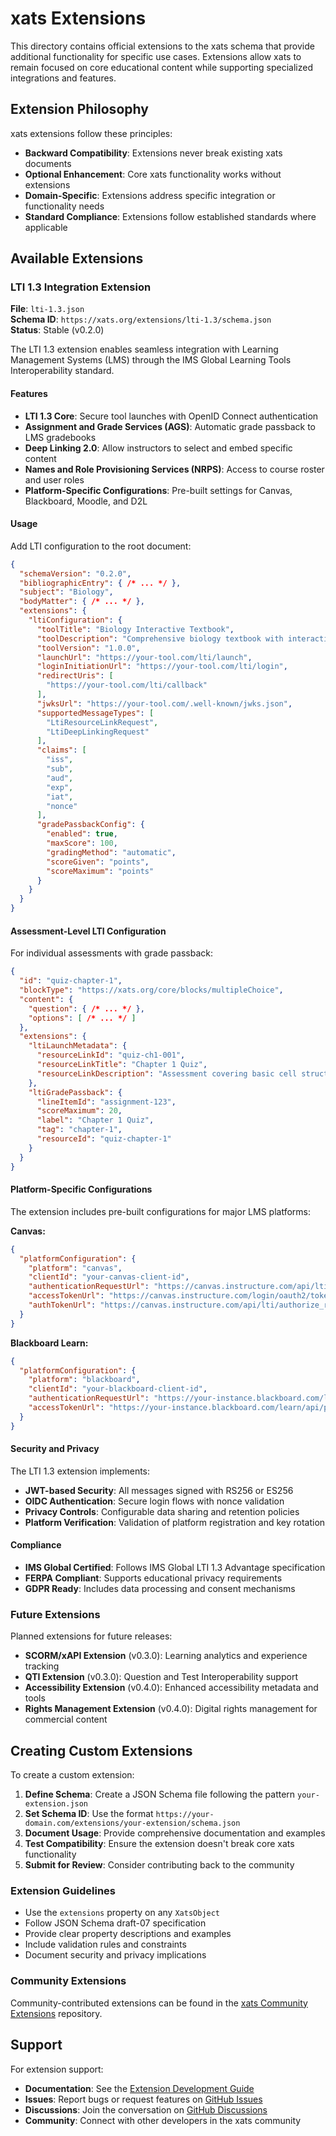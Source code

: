 # xats Extensions

This directory contains official extensions to the xats schema that provide additional functionality for specific use cases. Extensions allow xats to remain focused on core educational content while supporting specialized integrations and features.

## Extension Philosophy

xats extensions follow these principles:

- **Backward Compatibility**: Extensions never break existing xats documents
- **Optional Enhancement**: Core xats functionality works without extensions
- **Domain-Specific**: Extensions address specific integration or functionality needs
- **Standard Compliance**: Extensions follow established standards where applicable

## Available Extensions

### LTI 1.3 Integration Extension

**File**: `lti-1.3.json`  
**Schema ID**: `https://xats.org/extensions/lti-1.3/schema.json`  
**Status**: Stable (v0.2.0)

The LTI 1.3 extension enables seamless integration with Learning Management Systems (LMS) through the IMS Global Learning Tools Interoperability standard.

#### Features

- **LTI 1.3 Core**: Secure tool launches with OpenID Connect authentication
- **Assignment and Grade Services (AGS)**: Automatic grade passback to LMS gradebooks
- **Deep Linking 2.0**: Allow instructors to select and embed specific content
- **Names and Role Provisioning Services (NRPS)**: Access to course roster and user roles
- **Platform-Specific Configurations**: Pre-built settings for Canvas, Blackboard, Moodle, and D2L

#### Usage

Add LTI configuration to the root document:

```json
{
  "schemaVersion": "0.2.0",
  "bibliographicEntry": { /* ... */ },
  "subject": "Biology",
  "bodyMatter": { /* ... */ },
  "extensions": {
    "ltiConfiguration": {
      "toolTitle": "Biology Interactive Textbook",
      "toolDescription": "Comprehensive biology textbook with interactive assessments",
      "toolVersion": "1.0.0",
      "launchUrl": "https://your-tool.com/lti/launch",
      "loginInitiationUrl": "https://your-tool.com/lti/login",
      "redirectUris": [
        "https://your-tool.com/lti/callback"
      ],
      "jwksUrl": "https://your-tool.com/.well-known/jwks.json",
      "supportedMessageTypes": [
        "LtiResourceLinkRequest",
        "LtiDeepLinkingRequest"
      ],
      "claims": [
        "iss",
        "sub", 
        "aud",
        "exp",
        "iat",
        "nonce"
      ],
      "gradePassbackConfig": {
        "enabled": true,
        "maxScore": 100,
        "gradingMethod": "automatic",
        "scoreGiven": "points",
        "scoreMaximum": "points"
      }
    }
  }
}
```

#### Assessment-Level LTI Configuration

For individual assessments with grade passback:

```json
{
  "id": "quiz-chapter-1",
  "blockType": "https://xats.org/core/blocks/multipleChoice",
  "content": {
    "question": { /* ... */ },
    "options": [ /* ... */ ]
  },
  "extensions": {
    "ltiLaunchMetadata": {
      "resourceLinkId": "quiz-ch1-001",
      "resourceLinkTitle": "Chapter 1 Quiz",
      "resourceLinkDescription": "Assessment covering basic cell structure"
    },
    "ltiGradePassback": {
      "lineItemId": "assignment-123",
      "scoreMaximum": 20,
      "label": "Chapter 1 Quiz",
      "tag": "chapter-1",
      "resourceId": "quiz-chapter-1"
    }
  }
}
```

#### Platform-Specific Configurations

The extension includes pre-built configurations for major LMS platforms:

**Canvas:**
```json
{
  "platformConfiguration": {
    "platform": "canvas",
    "clientId": "your-canvas-client-id",
    "authenticationRequestUrl": "https://canvas.instructure.com/api/lti/authorize_redirect",
    "accessTokenUrl": "https://canvas.instructure.com/login/oauth2/token",
    "authTokenUrl": "https://canvas.instructure.com/api/lti/authorize_redirect"
  }
}
```

**Blackboard Learn:**
```json
{
  "platformConfiguration": {
    "platform": "blackboard",
    "clientId": "your-blackboard-client-id",
    "authenticationRequestUrl": "https://your-instance.blackboard.com/learn/api/public/v1/oauth2/authorizationcode",
    "accessTokenUrl": "https://your-instance.blackboard.com/learn/api/public/v1/oauth2/token"
  }
}
```

#### Security and Privacy

The LTI 1.3 extension implements:

- **JWT-based Security**: All messages signed with RS256 or ES256
- **OIDC Authentication**: Secure login flows with nonce validation
- **Privacy Controls**: Configurable data sharing and retention policies
- **Platform Verification**: Validation of platform registration and key rotation

#### Compliance

- **IMS Global Certified**: Follows IMS Global LTI 1.3 Advantage specification
- **FERPA Compliant**: Supports educational privacy requirements
- **GDPR Ready**: Includes data processing and consent mechanisms

### Future Extensions

Planned extensions for future releases:

- **SCORM/xAPI Extension** (v0.3.0): Learning analytics and experience tracking
- **QTI Extension** (v0.3.0): Question and Test Interoperability support
- **Accessibility Extension** (v0.4.0): Enhanced accessibility metadata and tools
- **Rights Management Extension** (v0.4.0): Digital rights management for commercial content

## Creating Custom Extensions

To create a custom extension:

1. **Define Schema**: Create a JSON Schema file following the pattern `your-extension.json`
2. **Set Schema ID**: Use the format `https://your-domain.com/extensions/your-extension/schema.json`
3. **Document Usage**: Provide comprehensive documentation and examples
4. **Test Compatibility**: Ensure the extension doesn't break core xats functionality
5. **Submit for Review**: Consider contributing back to the community

### Extension Guidelines

- Use the `extensions` property on any `XatsObject`
- Follow JSON Schema draft-07 specification
- Provide clear property descriptions and examples
- Include validation rules and constraints
- Document security and privacy implications

### Community Extensions

Community-contributed extensions can be found in the [xats Community Extensions](https://github.com/xats-org/community-extensions) repository.

## Support

For extension support:

- **Documentation**: See the [Extension Development Guide](../docs/guides/extension-guide.md)
- **Issues**: Report bugs or request features on [GitHub Issues](https://github.com/xats-org/core/issues)
- **Discussions**: Join the conversation on [GitHub Discussions](https://github.com/xats-org/core/discussions)
- **Community**: Connect with other developers in the xats community
